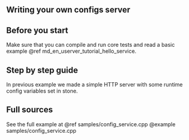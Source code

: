 ## Writing your own configs server

## Before you start

Make sure that you can compile and run core tests and read a basic example @ref md_en_userver_tutorial_hello_service.

## Step by step guide


In previous example we made a simple HTTP server with some runtime config variables set in stone.


## Full sources

See the full example at @ref samples/config_service.cpp
@example samples/config_service.cpp
